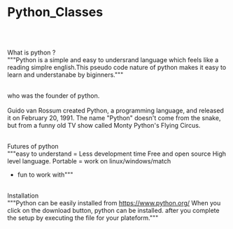 # Python_Classes
<br><br>


 What is python ?
<br>
"""Python is a simple and easy to undersrand language which feels like a 
reading simplre english.This pseudo code nature of python makes it 
easy to learn and understanabe by biginners.""" <br><br>

who was the founder of python. <br>
<br>
Guido van Rossum created Python, a programming language, and released it on February 20, 1991. The name "Python" doesn't come from the snake, but from a funny old TV show called Monty Python's Flying Circus.<br><br>

 Futures of python
<br>
"""easy to understand = Less development time 
Free and open source 
High level language.
Portable = work on linux/windows/match
+ fun to work with"""<br><br>

 Installation
<br>
"""Python can be easily installed from https://www.python.org/
When you click on the download button, python
can be installed. after you complete
the setup by executing the file for your plateform."""<br><br>
